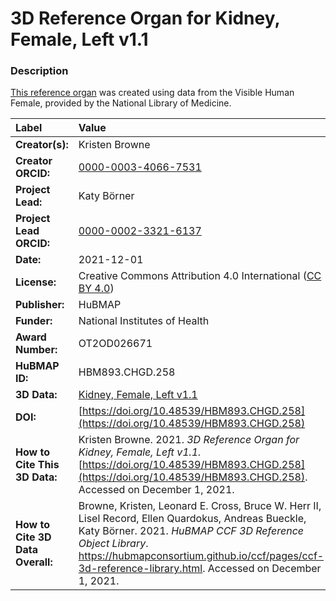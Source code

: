 # 3D Reference Organ for Kidney, Female, Left v1.1

### Description
[This reference organ](https://hubmapconsortium.github.io/ccf/pages/ccf-3d-reference-library.html) was created using data from the Visible Human Female, provided by the National Library of Medicine.

| Label | Value |
| :------------- |:-------------|
| **Creator(s):** | Kristen Browne |
| **Creator ORCID:** | [0000-0003-4066-7531](https://orcid.org/0000-0003-4066-7531) |
| **Project Lead:** | Katy B&ouml;rner |
| **Project Lead ORCID:** | [0000-0002-3321-6137](https://orcid.org/0000-0002-3321-6137) |
| **Date:** | 2021-12-01 |
| **License:** | Creative Commons Attribution 4.0 International ([CC BY 4.0](https://creativecommons.org/licenses/by/4.0/)) |
| **Publisher:** | HuBMAP |
| **Funder:** | National Institutes of Health |
| **Award Number:** | OT2OD026671 |
| **HuBMAP ID:** | HBM893.CHGD.258 |
| **3D Data:** | [Kidney, Female, Left v1.1](https://hubmapconsortium.github.io/ccf-releases/v1.1/models/VH_F_Kidney_L.glb) |
| **DOI:** | [https://doi.org/10.48539/HBM893.CHGD.258](https://doi.org/10.48539/HBM893.CHGD.258) |
| **How to Cite This 3D Data:** | Kristen Browne. 2021. *3D Reference Organ for Kidney, Female, Left v1.1.* [https://doi.org/10.48539/HBM893.CHGD.258](https://doi.org/10.48539/HBM893.CHGD.258). Accessed on December 1, 2021. |
| **How to Cite 3D Data Overall:** | Browne, Kristen, Leonard E. Cross, Bruce W. Herr II, Lisel Record, Ellen Quardokus, Andreas Bueckle, Katy B&ouml;rner. 2021. *HuBMAP CCF 3D Reference Object Library*. https://hubmapconsortium.github.io/ccf/pages/ccf-3d-reference-library.html. Accessed on December 1, 2021. |
